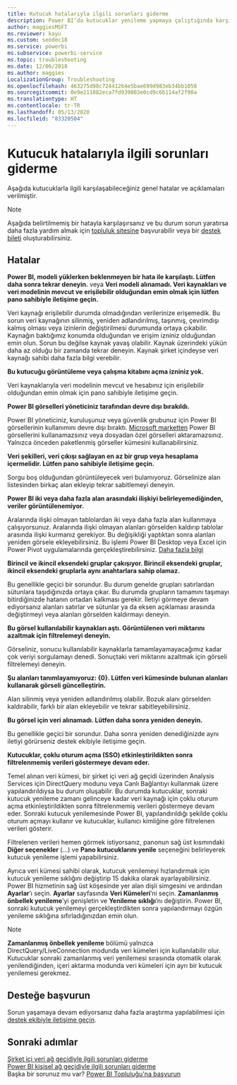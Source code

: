 ```yaml
---
title: Kutucuk hatalarıyla ilgili sorunları giderme
description: Power BI’da kutucuklar yenileme yapmaya çalıştığında karşılaşılabilecek genel hatalar
author: maggiesMSFT
ms.reviewer: kayu
ms.custom: seodec18
ms.service: powerbi
ms.subservice: powerbi-service
ms.topic: troubleshooting
ms.date: 12/06/2018
ms.author: maggies
LocalizationGroup: Troubleshooting
ms.openlocfilehash: 463275d98c72441264e5bae699d983eb34bb1058
ms.sourcegitcommit: 0e9e211082eca7fd939803e0cd9c6b114af2f90a
ms.translationtype: HT
ms.contentlocale: tr-TR
ms.lasthandoff: 05/13/2020
ms.locfileid: "83320504"
---
```

# <a name="troubleshooting-tile-errors"></a>Kutucuk hatalarıyla ilgili sorunları giderme
Aşağıda kutucuklarla ilgili karşılaşabileceğiniz genel hatalar ve açıklamaları verilmiştir.

> [!NOTE]
> Aşağıda belirtilmemiş bir hatayla karşılaşırsanız ve bu durum sorun yaratırsa daha fazla yardım almak için [topluluk sitesine](https://community.powerbi.com/) başvurabilir veya bir [destek bileti](https://powerbi.microsoft.com/support/) oluşturabilirsiniz.
> 
> 

## <a name="errors"></a>Hatalar
**Power BI, modeli yüklerken beklenmeyen bir hata ile karşılaştı. Lütfen daha sonra tekrar deneyin.**
veya **Veri modeli alınamadı. Veri kaynakları ve veri modelinin mevcut ve erişilebilir olduğundan emin olmak için lütfen pano sahibiyle iletişime geçin.**

Veri kaynağı erişilebilir durumda olmadığından verilerinize erişemedik. Bu sorun veri kaynağının silinmiş, yeniden adlandırılmış, taşınmış, çevrimdışı kalmış olması veya izinlerin değiştirilmesi durumunda ortaya çıkabilir. Kaynağın baktığımız konumda olduğundan ve erişim izniniz olduğundan emin olun. Sorun bu değilse kaynak yavaş olabilir. Kaynak üzerindeki yükün daha az olduğu bir zamanda tekrar deneyin. Kaynak şirket içindeyse veri kaynağı sahibi daha fazla bilgi verebilir.

**Bu kutucuğu görüntüleme veya çalışma kitabını açma izniniz yok.**

Veri kaynaklarıyla veri modelinin mevcut ve hesabınız için erişilebilir olduğundan emin olmak için pano sahibiyle iletişime geçin.

**Power BI görselleri yöneticiniz tarafından devre dışı bırakıldı.**

Power BI yöneticiniz, kuruluşunuz veya güvenlik grubunuz için Power BI görsellerinin kullanımını devre dışı bıraktı.
[Microsoft marketten](https://appsource.microsoft.com/marketplace/apps?page=1&product=power-bi-visuals) Power BI görsellerini kullanamazsınız veya dosyadan özel görselleri aktaramazsınız. Yalnızca önceden paketlenmiş görseller kümesini kullanabilirsiniz.


**Veri şekilleri, veri çıkışı sağlayan en az bir grup veya hesaplama içermelidir. Lütfen pano sahibiyle iletişime geçin.**

Sorgu boş olduğundan görüntüleyecek veri bulamıyoruz. Görselinize alan listesinden birkaç alan ekleyip tekrar sabitlemeyi deneyin.

**Power BI iki veya daha fazla alan arasındaki ilişkiyi belirleyemediğinden, veriler görüntülenemiyor.**

Aralarında ilişki olmayan tablolardan iki veya daha fazla alan kullanmaya çalışıyorsunuz. Aralarında ilişki olmayan alanları görselden kaldırıp tablolar arasında ilişki kurmanız gerekiyor. Bu değişikliği yaptıktan sonra alanları yeniden görsele ekleyebilirsiniz. Bu işlemi Power BI Desktop veya Excel için Power Pivot uygulamalarında gerçekleştirebilirsiniz. [Daha fazla bilgi](../transform-model/desktop-create-and-manage-relationships.md)

**Birincil ve ikincil eksendeki gruplar çakışıyor. Birincil eksendeki gruplar, ikincil eksendeki gruplarla aynı anahtarlara sahip olamaz.**

Bu genellikle geçici bir sorundur. Bu durum genelde grupları satırlardan sütunlara taşıdığınızda ortaya çıkar. Bu durumda grupların tamamını taşımayı bitirdiğinizde hatanın ortadan kalkması gerekir. İletiyi görmeye devam ediyorsanız alanları satırlar ve sütunlar ya da eksen açıklaması arasında değiştirmeyi veya alanları görselden kaldırmayı deneyin.  

**Bu görsel kullanılabilir kaynakları aştı. Görüntülenen veri miktarını azaltmak için filtrelemeyi deneyin.**

Görseliniz, sonucu kullanılabilir kaynaklarla tamamlayamayacağımız kadar çok veriyi sorgulamayı denedi. Sonuçtaki veri miktarını azaltmak için görseli filtrelemeyi deneyin.

**Şu alanları tanımlayamıyoruz: {0}. Lütfen veri kümesinde bulunan alanları kullanarak görseli güncelleştirin.**

Alan silinmiş veya yeniden adlandırılmış olabilir. Bozuk alanı görselden kaldırabilir, farklı bir alan ekleyebilir ve tekrar sabitleyebilirsiniz.

**Bu görsel için veri alınamadı. Lütfen daha sonra yeniden deneyin.**

Bu genellikle geçici bir sorundur. Daha sonra yeniden denediğinizde aynı iletiyi görürseniz destek ekibiyle iletişime geçin.

**Kutucuklar, çoklu oturum açma (SSO) etkinleştirildikten sonra filtrelenmemiş verileri göstermeye devam eder.**

Temel alınan veri kümesi, bir şirket içi veri ağ geçidi üzerinden Analysis Services için DirectQuery modunu veya Canlı Bağlantıyı kullanmak üzere yapılandırıldıysa bu durum oluşabilir. Bu durumda kutucuklar, sonraki kutucuk yenileme zamanı gelinceye kadar veri kaynağı için çoklu oturum açma etkinleştirildikten sonra filtrelenmemiş verileri göstermeye devam eder. Sonraki kutucuk yenilemesinde Power BI, yapılandırıldığı şekilde çoklu oturum açmayı kullanır ve kutucuklar, kullanıcı kimliğine göre filtrelenen verileri gösterir. 

Filtrelenen verileri hemen görmek istiyorsanız, panonun sağ üst kısmındaki **Diğer seçenekler** (...) ve **Pano kutucuklarını yenile** seçeneğini belirleyerek kutucuk yenileme işlemi yapabilirsiniz.

Ayrıca veri kümesi sahibi olarak, kutucuk yenilemeyi hızlandırmak için kutucuk yenileme sıklığını değiştirip 15 dakika olarak ayarlayabilirsiniz. Power BI hizmetinin sağ üst köşesinde yer alan dişli simgesini ve ardından **Ayarlar**’ı seçin. **Ayarlar** sayfasında **Veri Kümeleri**’ni seçin. **Zamanlanmış önbellek yenileme**’yi genişletin ve **Yenileme sıklığı**’nı değiştirin. Power BI, sonraki kutucuk yenilemeyi gerçekleştirdikten sonra yapılandırmayı özgün yenileme sıklığına sıfırladığınızdan emin olun.

> [!NOTE]
> **Zamanlanmış önbellek yenileme** bölümü yalnızca DirectQuery/LiveConnection modunda veri kümeleri için kullanılabilir olur. Kutucuklar sonraki zamanlanmış veri yenilemesi sırasında otomatik olarak yenilendiğinden, içeri aktarma modunda veri kümeleri için ayrı bir kutucuk yenilemesi gerekmez.

## <a name="contact-support"></a>Desteğe başvurun
Sorun yaşamaya devam ediyorsanız daha fazla araştırma yapılabilmesi için [destek ekibiyle iletişime geçin](https://support.powerbi.com).

## <a name="next-steps"></a>Sonraki adımlar
[Şirket içi veri ağ geçidiyle ilgili sorunları giderme](service-gateway-onprem-tshoot.md)  
[Power BI kişisel ağ geçidiyle ilgili sorunları giderme](service-admin-troubleshooting-power-bi-personal-gateway.md)  
Başka bir sorunuz mu var? [Power BI Topluluğu'na başvurun](https://community.powerbi.com/)
